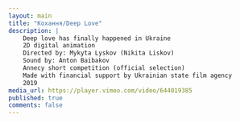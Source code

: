 ```yaml
---
layout: main
title: "Koхання/Deep Love"
description: |
    Deep love has finally happened in Ukraine
    2D digital animation
    Directed by: Mykyta Lyskov (Nikita Liskov)
    Sound by: Anton Baibakov
    Annecy short competition (official selection)
    Made with financial support by Ukrainian state film agency
    2019
media_url: https://player.vimeo.com/video/644019385
published: true
comments: false
---
```

